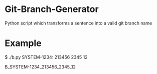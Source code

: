 # Git-Branch-Generator
Python script which transforms a sentence into a valid git branch name

# Example
$ ./b.py SYSTEM-1234: 213456 2345 12

B_SYSTEM-1234_213456_2345_12

